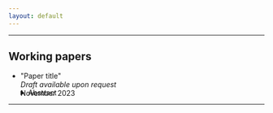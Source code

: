 ```yaml
---
layout: default
---
```


---

## Working papers

- "Paper title"    
_Draft available upon request_    
November 2023
    <details>
	  		<summary style="margin-top: -1.3em; cursor: pointer;">Abstract</summary>
	  		<p class="notice" style="margin-top:0 !important">
               This is the abstract of my paper.
            </p>
	</details>   

---
